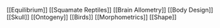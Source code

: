 [[Equilibrium]]
[[Squamate Reptiles]]
[[Brain Allometry]]
[[Body Design]]
[[Skull]]
[[Ontogeny]]
[[Birds]]
[[Morphometrics]]
[[Shape]]
